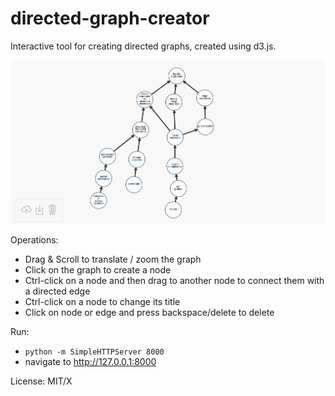 directed-graph-creator
======================

Interactive tool for creating directed graphs, created using d3.js.

![](assets/thumbnail.png)

Operations:

* Drag & Scroll to translate / zoom the graph
* Click on the graph to create a node
* Ctrl-click on a node and then drag to another node to connect them with a directed edge
* Ctrl-click on a node to change its title
* Click on node or edge and press backspace/delete to delete

Run:

* `python -m SimpleHTTPServer 8000`
* navigate to http://127.0.0.1:8000

License: MIT/X
